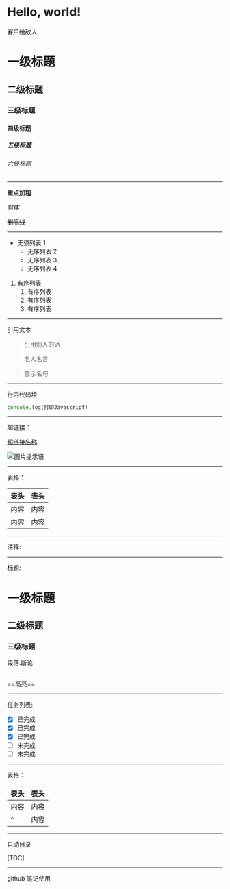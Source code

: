 # Hello, world!

客户给敌人

# 一级标题
## 二级标题
### 三级标题
#### 四级标题
##### 五级标题
###### 六级标题

---

**重点加粗**

*斜体*

~~删除线~~

---

* 无须列表 1
  * 无序列表 2
  * 无序列表 3
  * 无序列表 4

1. 有序列表
   1. 有序列表
   2. 有序列表
   3. 有序列表

--- 
引用文本

> 引用别人的话

> 名人名言

> 警示名句 

--- 

行内代码块:

``` javascript
console.log(打印Javascript)
```
---

超链接：

[超链接名称](超链接的地址)

![图片提示语](图片地址)

---

表格：

| 表头 | 表头 |
| ---- | ---- |
| 内容 | 内容 |
| 内容 | 内容 |

---

注释:

<!-- 你看不见我 -->

---

标题:

# 一级标题
## 二级标题
### 三级标题

段落.断论

---

==高亮==

---

任务列表:

- [x] 已完成
- [x] 已完成
- [x] 已完成
- [ ] 未完成
- [ ] 未完成  

---

表格：

| 表头 | 表头 |
| ---- | ---- |
| 内容 | 内容 |
| ^    | 内容 |


---

自动目录

[TOC]

---

github 笔记使用